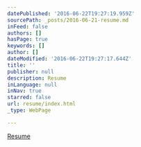 ```yaml
---
datePublished: '2016-06-22T19:27:19.959Z'
sourcePath: _posts/2016-06-21-resume.md
inFeed: false
authors: []
hasPage: true
keywords: []
author: []
dateModified: '2016-06-22T19:27:17.644Z'
title: ''
publisher: null
description: Resume
inLanguage: null
inNav: true
starred: false
url: resume/index.html
_type: WebPage

---
```

[Resume][0]

[0]: https://drive.google.com/file/d/0B9mKTXtIEJ-Td1pOdVRkN0c1S2RCaUdrMDFOdm96YlV2ZGp3/view